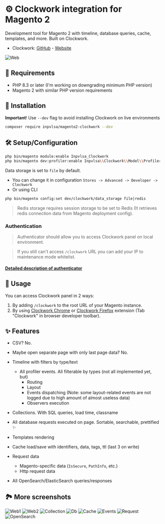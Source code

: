 # ⚙️ Clockwork integration for Magento 2

Development tool for Magento 2 with timeline, database queries, cache, templates, and more. Built on Clockwork.

- Clockwork: [GitHub](https://github.com/itsgoingd/clockwork) - [Website](https://underground.works/clockwork/) 

![Web](https://github.com/INPVLSA/magento-clockwork/blob/assets/repo_asset/Web.png?raw=true)

## 📝 Requirements

- PHP 8.3 or later (I'm working on downgrading minimum PHP version)
- Magento 2 with similar PHP version requirements

## 🔧 Installation

**Important**! Use `--dev` flag to avoid installing Clockwork on live environments

```bash
composer require inpvlsa/magento2-clockwork --dev
```

## 🛠️ Setup/Configuration

```bash
php bin/magento module:enable Inpvlsa_Clockwork
php bin/magento dev:profiler:enable Inpvlsa\\Clockwork\\Model\\Profiler\\ClockworkProfilerDriver
```

Data storage is set to `file` by default. 

- You can change it in configuration `Stores -> Advanced -> Developer -> Clockwork`
- Or using CLI 
```bash
php bin/magento config:set dev/clockwork/data_storage file|redis
```

> Redis storage requires session storage to be set to Redis (It retrieves redis connection data from Magento deployment config).

### Authentication

> Authenticator should allow you to access Clockwork panel on local environment.

> If you still can't access `/clockwork` URL you can add your IP to maintenance mode whitelist.

#### [Detailed description of authenticator](_doc/Authentication.md)

## 🧐 Usage

You can access Clockwork panel in 2 ways:
1. By adding `/clockwork` to the root URL of your Magento instance.
2. By using [Clockwork Chrome](https://chromewebstore.google.com/detail/clockwork/dmggabnehkmmfmdffgajcflpdjlnoemp) or [Clockwork Firefox](https://addons.mozilla.org/en-US/firefox/addon/clockwork-dev-tools/) extension (Tab "Clockwork" in browser developer toolbar).

## ✨ Features

- CSV? No.
- Maybe open separate page with only last page data? No.


- Timeline with filters by type/text
  - All profiler events. All filterable by types (not all implemented yet, but)
    - Routing
    - Layout
    - Events dispatching (Note: some layout-related events are not logged due to high amount of almost useless data)
    - Observers execution
- Collections. With SQL queries, load time, classname
- All database requests executed on page. Sortable, searchable, prettified ✨
- Templates rendering
- Cache load/save with identifiers, data, tags, ttl (last 3 on write)
- Request data
  - Magento-specific data (`IsSecure`, `PathInfo`, etc.)
  - Http request data
- All OpenSearch/ElasticSearch queries/responses

## 🏞️ More screenshots

![Web1](https://github.com/INPVLSA/magento-clockwork/blob/assets/repo_asset/Web.png?raw=true)
![Web2](https://github.com/INPVLSA/magento-clockwork/blob/assets/repo_asset/Web2.png?raw=true)
![Collection](https://github.com/INPVLSA/magento-clockwork/blob/assets/repo_asset/Collection.png?raw=true)
![Db](https://github.com/INPVLSA/magento-clockwork/blob/assets/repo_asset/Db.png?raw=true)
![Cache](https://github.com/INPVLSA/magento-clockwork/blob/assets/repo_asset/Cache.png?raw=true)
![Events](https://github.com/INPVLSA/magento-clockwork/blob/assets/repo_asset/Events.png?raw=true)
![Request](https://github.com/INPVLSA/magento-clockwork/blob/assets/repo_asset/Request.png?raw=true)
![OpenSearch](https://github.com/INPVLSA/magento-clockwork/blob/assets/repo_asset/OpenSearch.png?raw=true)
